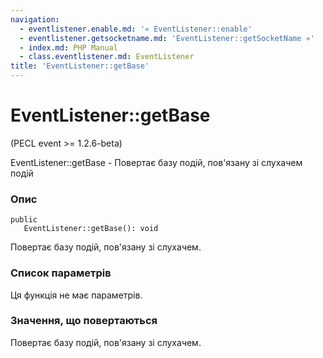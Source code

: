 ```yaml
---
navigation:
  - eventlistener.enable.md: '« EventListener::enable'
  - eventlistener.getsocketname.md: 'EventListener::getSocketName »'
  - index.md: PHP Manual
  - class.eventlistener.md: EventListener
title: 'EventListener::getBase'
---
```

# EventListener::getBase

(PECL event >= 1.2.6-beta)

EventListener::getBase - Повертає базу подій, пов'язану зі слухачем подій

### Опис

```methodsynopsis
public
   EventListener::getBase(): void
```

Повертає базу подій, пов'язану зі слухачем.

### Список параметрів

Ця функція не має параметрів.

### Значення, що повертаються

Повертає базу подій, пов'язану зі слухачем.
